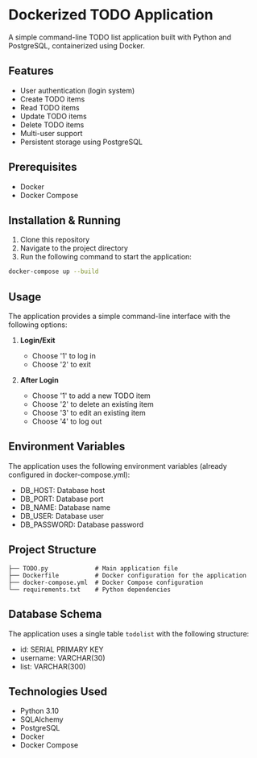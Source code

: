 # Dockerized TODO Application

A simple command-line TODO list application built with Python and PostgreSQL, containerized using Docker.

## Features

- User authentication (login system)
- Create TODO items
- Read TODO items
- Update TODO items
- Delete TODO items
- Multi-user support
- Persistent storage using PostgreSQL

## Prerequisites

- Docker
- Docker Compose

## Installation & Running

1. Clone this repository
2. Navigate to the project directory
3. Run the following command to start the application:

```bash
docker-compose up --build
```

## Usage

The application provides a simple command-line interface with the following options:

1. **Login/Exit**
   - Choose '1' to log in
   - Choose '2' to exit

2. **After Login**
   - Choose '1' to add a new TODO item
   - Choose '2' to delete an existing item
   - Choose '3' to edit an existing item
   - Choose '4' to log out

## Environment Variables

The application uses the following environment variables (already configured in docker-compose.yml):

- DB_HOST: Database host
- DB_PORT: Database port
- DB_NAME: Database name
- DB_USER: Database user
- DB_PASSWORD: Database password

## Project Structure

```
├── TODO.py             # Main application file
├── Dockerfile          # Docker configuration for the application
├── docker-compose.yml  # Docker Compose configuration
└── requirements.txt    # Python dependencies
```

## Database Schema

The application uses a single table `todolist` with the following structure:

- id: SERIAL PRIMARY KEY
- username: VARCHAR(30)
- list: VARCHAR(300)

## Technologies Used

- Python 3.10
- SQLAlchemy
- PostgreSQL
- Docker
- Docker Compose
